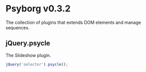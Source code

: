 # Psyborg v0.3.2

The collection of plugins that extends DOM elements and manage sequences.

## jQuery.psycle

The Slideshow plugin.

```javascript
jQuery('selector').psycle();
```